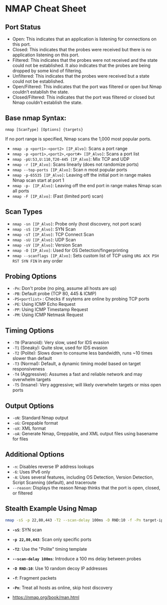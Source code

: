 # NMAP Cheat Sheet

## Port Status

- Open: This indicates that an application is listening for connections on this port.
- Closed: This indicates that the probes were received but there is no application listening on this port.
- Filtered: This indicates that the probes were not received and the state could not be established. It also indicates that the probes are being dropped by some kind of filtering.
- Unfiltered: This indicates that the probes were received but a state could not be established.
- Open/Filtered: This indicates that the port was filtered or open but Nmap couldn’t establish the state.
- Closed/Filtered: This indicates that the port was filtered or closed but Nmap couldn’t establish the state.

## Base nmap Syntax:

```
nmap [ScanType] [Options] {targets}
```
If no port range is specified, Nmap scans the 1,000 most popular ports.

- `nmap -p <port1>-<port2> [IP_Alvo]`: Scans a port range
- `nmap -p <port1>,<port2>,<port#> [IP_Alvo]`: Scans a port list
- `nmap -pU:53,U:110,T20-445 [IP_Alvo]`: Mix TCP and UDP
- `nmap -r [IP_Alvo]`: Scans linearly (does not randomize ports)
- `nmap --top-ports [IP_Alvo]`: Scan n most popular ports
- `nmap -p-65535 [IP_Alvo]`: Leaving off the initial port in range makes Nmap scan start at port 1
- `nmap -p- [IP_Alvo]`: Leaving off the end port in range makes Nmap scan all ports
- `nmap -F [IP_Alvo]`: (Fast (limited port) scan)

## Scan Types

- `nmap -sn [IP_Alvo]`: Probe only (host discovery, not port scan)
- `nmap -sS [IP_Alvo]`: SYN Scan
- `nmap -sT [IP_Alvo]`: TCP Connect Scan
- `nmap -sU [IP_Alvo]`: UDP Scan
- `nmap -sV [IP_Alvo]`: Version Scan
- `nmap -O [IP_Alvo]`: Used for OS Detection/fingerprinting
- `nmap --scanflags [IP_Alvo]`: Sets custom list of TCP using `URG ACK PSH RST SYN FIN` in any order

## Probing Options

- `-Pn`: Don't probe (no ping, assume all hosts are up)
- `-PB`: Default probe (TCP 80, 445 & ICMP)
- `-PS<portlist>` : Checks if ssytems are online by probing TCP ports
- `-PE`: Using ICMP Echo Request
- `-PP`: Using ICMP Timestamp Request
- `-PM`: Using ICMP Netmask Request

## Timing Options
- `-T0` (Paranoid): Very slow, used for IDS evasion
- `-T1` (Sneaky): Quite slow, used for IDS evasion
- `-T2` (Polite): Slows down to consume less bandwidth, runs ~10 times slower than default
- `-T3` (Normal): Default, a dynamic timing model based on target responsiveness
- `-T4` (Aggressive): Assumes a fast and reliable network and may overwhelm targets
- `-T5` (Insane): Very aggressive; will likely overwhelm targets or miss open ports

## Output Options

- `-oN`: Standard Nmap output
- `-oG`: Greppable format
- `-oX`: XML format
- `-oA`: <basename> Generate Nmap, Greppable, and XML output files using basename for files
  
 ## Additional Options
 
- `-n`: Disables reverse IP address lookups
- `-6`: Uses IPv6 only
- `-A`: Uses several features, including OS Detection, Version Detection, Script Scanning (default), and traceroute
- `--reason`: Displays the reason Nmap thinks that the port is open, closed, or filtered

## Stealth Example Using Nmap

```bash
nmap -sS -p 22,80,443 -T2 --scan-delay 100ms -D RND:10 -f -Pn target-ip
```

- **`-sS`**: SYN scan
- **`-p 22,80,443`**: Scan only specific ports
- **`-T2`**: Use the "Polite" timing template
- **`--scan-delay 100ms`**: Introduce a 100 ms delay between probes
- **`-D RND:10`**: Use 10 random decoy IP addresses
- **`-f`**: Fragment packets
- **`-Pn`**: Treat all hosts as online, skip host discovery

- https://nmap.org/book/man.html
